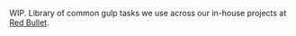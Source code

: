WIP. Library of common gulp tasks we use across our in-house projects at [Red Bullet](http://redbullet.co.uk).
